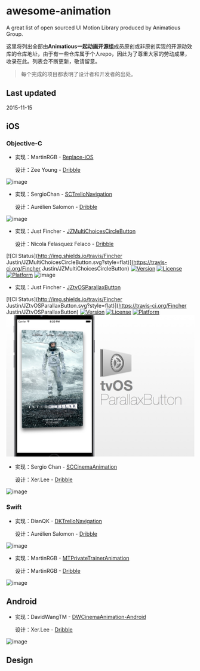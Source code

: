 # awesome-animation
A great list of open sourced UI Motion Library produced by Animatious Group.

这里将列出全部由**Animatious一起动画开源组**成员原创或非原创实现的开源动效库的仓库地址，由于有一些仓库属于个人repo，因此为了尊重大家的劳动成果，收录在此。列表会不断更新，敬请留意。

> 每个完成的项目都表明了设计者和开发者的出处。

## Last updated
2015-11-15

## iOS

### Objective-C

* 实现：MartinRGB - [Replace-iOS](https://github.com/MartinRGB/Replace-iOS) 

  设计：Zee Young - [Dribble](https://dribbble.com/shots/2067564-Replace?list=searches&offset=0)

![image](https://github.com/MartinRGB/Replace-iOS/raw/master/1.gif?raw=true)

* 实现：SergioChan - [SCTrelloNavigation](https://github.com/SergioChan/SCTrelloNavigation)

  设计：Aurélien Salomon - [Dribble](https://dribbble.com/shots/2114816-Trello-Navigation)
  
![image](https://raw.githubusercontent.com/SergioChan/SCTrelloNavigation/master/Image/preview.png)

* 实现：Just Fincher - [JZMultiChoicesCircleButton](https://github.com/JustinFincher/JZMultiChoicesCircleButton) 

  设计：Nicola Felasquez Felaco - [Dribble](https://dribbble.com/shots/2293573-Pubbblish)
  
[![CI Status](http://img.shields.io/travis/Fincher Justin/JZMultiChoicesCircleButton.svg?style=flat)](https://travis-ci.org/Fincher Justin/JZMultiChoicesCircleButton)
[![Version](https://img.shields.io/cocoapods/v/JZMultiChoicesCircleButton.svg?style=flat)](http://cocoapods.org/pods/JZMultiChoicesCircleButton)
[![License](https://img.shields.io/cocoapods/l/JZMultiChoicesCircleButton.svg?style=flat)](http://cocoapods.org/pods/JZMultiChoicesCircleButton)
[![Platform](https://img.shields.io/cocoapods/p/JZMultiChoicesCircleButton.svg?style=flat)](http://cocoapods.org/pods/JZMultiChoicesCircleButton)
![image](https://github.com/JustinFincher/JZMultiChoicesCircleButton/raw/master/DemoPic/JZ.jpg)

* 实现：Just Fincher - [JZtvOSParallaxButton](https://github.com/JustinFincher/JZtvOSParallaxButton)
 
[![CI Status](http://img.shields.io/travis/Fincher Justin/JZtvOSParallaxButton.svg?style=flat)](https://travis-ci.org/Fincher Justin/JZtvOSParallaxButton)
[![Version](https://img.shields.io/cocoapods/v/JZtvOSParallaxButton.svg?style=flat)](http://cocoapods.org/pods/JZtvOSParallaxButton)
[![License](https://img.shields.io/cocoapods/l/JZtvOSParallaxButton.svg?style=flat)](http://cocoapods.org/pods/JZtvOSParallaxButton)
[![Platform](https://img.shields.io/cocoapods/p/JZtvOSParallaxButton.svg?style=flat)](http://cocoapods.org/pods/JZtvOSParallaxButton)
![image](https://github.com/JustinFincher/JZtvOSParallaxButton/raw/master/DemoPic/JPG.jpg)

* 实现：Sergio Chan - [SCCinemaAnimation](https://github.com/SergioChan/SCCinemaAnimation)

  设计：Xer.Lee - [Dribble](https://dribbble.com/shots/2339238-Animation-for-Cinema-Application)
  
![image](https://raw.githubusercontent.com/SergioChan/SCCinemaAnimation/master/Image/preview.png)

### Swift

* 实现：DianQK - [DKTrelloNavigation](https://github.com/DianQK/TrelloNavigation)

  设计：Aurélien Salomon - [Dribble](https://dribbble.com/shots/2114816-Trello-Navigation)
  
![image](https://raw.githubusercontent.com/DianQK/TrelloNavigation/master/Preview/demo.gif)

* 实现：MartinRGB - [MTPrivateTrainerAnimation](https://github.com/MartinRGB/MTPrivateTrainerAnimation)

  设计：MartinRGB - [Dribble](https://dribbble.com/shots/2346124-Private-Trainer-Course-List)
  
![image](https://github.com/MartinRGB/MTPrivateTrainerAnimation/raw/master/Design.gif?raw=true)

## Android

* 实现：DavidWangTM - [DWCinemaAnimation-Android](https://github.com/DavidWangTM/DWCinemaAnimation-Android)

  设计：Xer.Lee - [Dribble](https://dribbble.com/shots/2339238-Animation-for-Cinema-Application)
  
![image](https://raw.githubusercontent.com/DavidWangTM/DWCinemaAnimation-Android/master/preview.png)

## Design